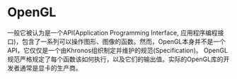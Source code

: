 # OpenGL
一般它被认为是一个API(Application Programming Interface, 应用程序编程接口)，包含了一系列可以操作图形、图像的函数。然而，OpenGL本身并不是一个API，它仅仅是一个由Khronos组织制定并维护的规范(Specification)。
OpenGL规范严格规定了每个函数该如何执行，以及它们的输出值。实际的OpenGL库的开发者通常是显卡的生产商。
